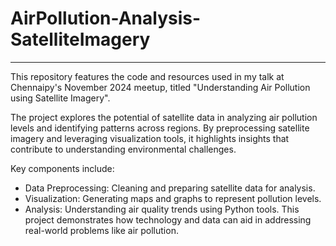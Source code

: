 # AirPollution-Analysis-SatelliteImagery
----------------------------------
This repository features the code and resources used in my talk at Chennaipy's November 2024 meetup, titled "Understanding Air Pollution using Satellite Imagery".

The project explores the potential of satellite data in analyzing air pollution levels and identifying patterns across regions. By preprocessing satellite imagery and leveraging visualization tools, it highlights insights that contribute to understanding environmental challenges.

Key components include:

- Data Preprocessing: Cleaning and preparing satellite data for analysis.
- Visualization: Generating maps and graphs to represent pollution levels.
- Analysis: Understanding air quality trends using Python tools.
This project demonstrates how technology and data can aid in addressing real-world problems like air pollution.
